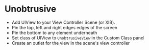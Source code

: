 # Unobtrusive

- Add UIView to your View Controller Scene (or XIB).
- Pin the top, left and right edges edges of the screen
- Pin the bottom to any element underneath
- Set class of UIView to `UnobtrusiveView` in the Custom Class panel
- Create an outlet for the view in the scene's view controller